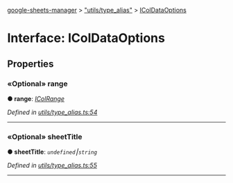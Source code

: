 [google-sheets-manager](../README.md) > ["utils/type_alias"](../modules/_utils_type_alias_.md) > [IColDataOptions](../interfaces/_utils_type_alias_.icoldataoptions.md)



# Interface: IColDataOptions


## Properties
<a id="range"></a>

### «Optional» range

**●  range**:  *[IColRange](_utils_type_alias_.icolrange.md)* 

*Defined in [utils/type_alias.ts:54](https://github.com/AbdelrahmanRamadan/google-sheets-manager/blob/06574e0/src/utils/type_alias.ts#L54)*





___

<a id="sheettitle"></a>

### «Optional» sheetTitle

**●  sheetTitle**:  *`undefined`⎮`string`* 

*Defined in [utils/type_alias.ts:55](https://github.com/AbdelrahmanRamadan/google-sheets-manager/blob/06574e0/src/utils/type_alias.ts#L55)*





___


